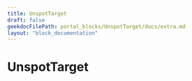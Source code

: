 ```yaml
---
title: UnspotTarget
draft: false
geekdocFilePath: portal_blocks/UnspotTarget/docs/extra.md
layout: "block_documentation"
---
```

# UnspotTarget